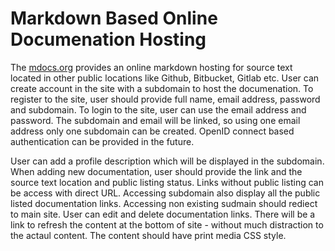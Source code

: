 # Markdown Based Online Documenation Hosting

The [mdocs.org](https://mdocs.org) provides an online markdown hosting
for source text located in other public locations like Github,
Bitbucket, Gitlab etc.  User can create account in the site with a
subdomain to host the documenation.  To register to the site, user
should provide full name, email address, password and subdomain.  To
login to the site, user can use the email address and password.  The
subdomain and email will be linked, so using one email address only
one subdomain can be created.  OpenID connect based authentication can
be provided in the future.

User can add a profile description which will be displayed in the
subdomain.  When adding new documentation, user should provide the
link and the source text location and public listing status.  Links
without public listing can be access with direct URL.  Accessing
subdomain also display all the public listed documentation links.
Accessing non existing sudmain should rediect to main site.  User can
edit and delete documentation links.  There will be a link to refresh
the content at the bottom of site - without much distraction to the
actaul content.  The content should have print media CSS style.
